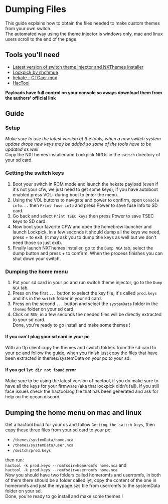 # Dumping Files
This guide explains how to obtain the files needed to make custom themes from your own switch.\
The automated way using the theme injector is windows only, mac and linux users scroll to the end of the page.

## Tools you'll need
- [Latest version of switch theme injector and NXThemes Installer](https://github.com/exelix11/SwitchThemeInjector/releases/latest)
- [Lockpick by shchmue](https://github.com/shchmue/Lockpick/releases)
- [hekate - CTCaer mod](https://github.com/CTCaer/hekate/releases)
- [HacTool](https://github.com/SciresM/hactool/releases/latest)

**Payloads have full control on your console so aways download them from the authors' official link**

## Guide
### Setup
*Make sure to use the latest version of the tools, when a new switch system update drops new keys may be added so some of the tools have to be updated as well* \
Copy the NXThemes installer and Lockpick NROs in the `switch` directory of your sd card.
### Getting the switch keys
1) Boot your switch in RCM mode and launch the hekate payload (even if it's not your cfw, we just need to get some keys), if you have autoboot enabled press VOL- during boot to enter the menu.
2) Using the VOL buttons to navigate and power to confirm, open `Console info...` then `Print fuse info` and press Power to save fuse info to SD card. 
3) Go back and select `Print TSEC keys` then press Power to save TSEC keys to SD card. 
4) Now boot your favorite CFW and open the homebrew launcher and launch Lockpick, in a few seconds it should dump all the keys we need, press + to exit. (it may ask you to dump title keys as well but we don't need those so just exit). 
5) Finally launch NXThemes installer, go to the `Dump NCA` tab, select the dump button and press + to confirm. When the process finishes you can shut down your switch.
### Dumping the home menu
1) Put your sd card in your pc and run switch theme injector, go to the `Dump NCA` tab.
2) Press on the first `...` button to select the key file, it's called `prod.keys` and it's in the `switch` folder in your sd card. 
2) Press on the second `...` button and select the `systemData` folder in the `themes` folder on your sd card
3) Click on `RUN`, in a few seconds the needed files will be directly extracted to your sd card.\
Done, you're ready to go install and make some themes !
#### If you can't plug your sd card in your pc 
With an ftp client copy the themes and switch folders from the sd card to your pc and follow the guide, when you finish just copy the files that have been extracted in themes/systemData on your pc to your sd.
#### If you get `lyt dir not found` error
Make sure to be using the latest version of hactool, if you do make sure to have all the keys for your firmware (aka that lockpick didn't fail). If you still face issues check the hactool.log file that has been generated and ask for help on the qcean discord.

## Dumping the home menu on mac and linux
Get a hactool build for your os and follow `Getting the switch keys`, then copy these three files from your sd card to your pc:

- `/themes/systemData/home.nca`
- `/themes/systemData/user.nca`
- `/switch/prod.keys`

then run: \
`hactool -k prod.keys --romfsdir=homeromfs home.nca` and \
`hactool -k prod.keys --romfsdir=userromfs home.nca` \
Now you should have two folders called homeromfs and userromfs, in both of them there should be a folder called lyt, copy the content of the one in homeromfs and just the mypage.szs file from userromfs to the systemData folder on your sd. \
Done, you're ready to go install and make some themes !
